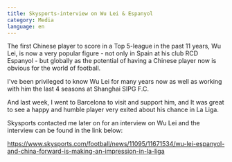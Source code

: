 ```yaml
---
title: Skysports-interview on Wu Lei & Espanyol
category: Media
language: en
---
```

The first Chinese player to score in a Top 5-league in the past 11 years, Wu Lei, is now a very popular figure - not only in Spain at his club RCD Espanyol - but globally as the potential of having a Chinese player now is obvious for the world of football.

I've been privileged to know Wu Lei for many years now as well as working with him the last 4 seasons at Shanghai SIPG F.C.

And last week, I went to Barcelona to visit and support him, and It was great to see a happy and humble player very exited about his chance in La Liga.

Skysports contacted me later on for an interview on Wu Lei and the interview can be found in the link below:

<https://www.skysports.com/football/news/11095/11671534/wu-lei-espanyol-and-china-forward-is-making-an-impression-in-la-liga>
